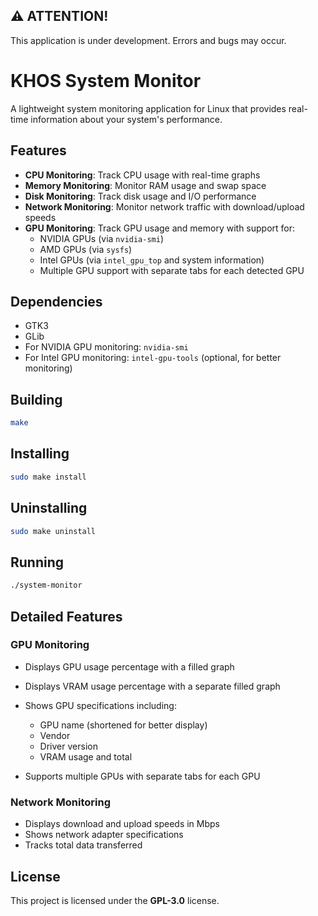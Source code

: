 ## ⚠️ ATTENTION!

This application is under development. Errors and bugs may occur.

# KHOS System Monitor

A lightweight system monitoring application for Linux that provides real-time information about your system's performance.

## Features

- **CPU Monitoring**: Track CPU usage with real-time graphs  
- **Memory Monitoring**: Monitor RAM usage and swap space  
- **Disk Monitoring**: Track disk usage and I/O performance  
- **Network Monitoring**: Monitor network traffic with download/upload speeds  
- **GPU Monitoring**: Track GPU usage and memory with support for:
  - NVIDIA GPUs (via `nvidia-smi`)
  - AMD GPUs (via `sysfs`)
  - Intel GPUs (via `intel_gpu_top` and system information)
  - Multiple GPU support with separate tabs for each detected GPU

## Dependencies

- GTK3  
- GLib  
- For NVIDIA GPU monitoring: `nvidia-smi`  
- For Intel GPU monitoring: `intel-gpu-tools` (optional, for better monitoring)

## Building

```bash
make
````

## Installing

```bash
sudo make install
```

## Uninstalling

```bash
sudo make uninstall
```

## Running

```bash
./system-monitor
```

## Detailed Features

### GPU Monitoring

* Displays GPU usage percentage with a filled graph
* Displays VRAM usage percentage with a separate filled graph
* Shows GPU specifications including:

  * GPU name (shortened for better display)
  * Vendor
  * Driver version
  * VRAM usage and total
* Supports multiple GPUs with separate tabs for each GPU

### Network Monitoring

* Displays download and upload speeds in Mbps
* Shows network adapter specifications
* Tracks total data transferred

## License

This project is licensed under the **GPL-3.0** license.
